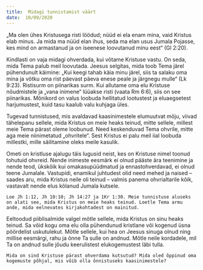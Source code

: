 ```yaml
---
title:  Midagi tunnistamist väärt
date:  10/09/2020
---
```


„Ma olen ühes Kristusega risti löödud; nüüd ei ela enam mina, vaid Kristus elab minus. Ja mida ma nüüd elan ihus, seda ma elan usus Jumala Pojasse, kes mind on armastanud ja on iseenese loovutanud minu eest“ (Gl 2:20).

Kindlasti on vaja midagi ohverdada, kui võtame Kristuse vastu. On seda, mida Tema palub meil loovutada. Jeesus selgitas, mida toob Tema järel pühendunult käimine: „Kui keegi tahab käia minu järel, siis ta salaku oma mina ja võtku oma rist päevast päeva enese peale ja järgnegu mulle“ (Lk 9:23). Ristisurm on piinarikas surm. Kui allutame oma elu Kristuse nõudmistele ja „vana inimene“ lüüakse risti (vaata Rm 6:6), siis on see piinarikas. Mõnikord on valus loobuda hellitatud lootustest ja eluaegsetest harjumustest, kuid tasu kaalub valu kuhjaga üles.

Tugevad tunnistused, mis avaldavad kaasinimestele elumuutvat mõju, viivad tähelepanu sellele, mida Kristus on meie heaks teinud, mitte sellele, millest meie Tema pärast oleme loobunud. Need keskenduvad Tema ohvrile, mitte aga meie niinimetatud „ohvritele“. Sest Kristus ei palu meil iial loobuda millestki, mille säilitamine oleks meile kasulik.

Ometi on kristluse ajalugu täis lugusid neist, kes on Kristuse nimel toonud tohutuid ohvreid. Nende inimeste eesmärk ei olnud pääste ära teenimine ja nende teod, ükskõik kui omakasupüüdmatud ja ennastohverdavad, ei olnud teene Jumalale. Vastupidi, enamikul juhtudest olid need mehed ja naised – saades aru, mida Kristus neile oli teinud – valmis panema ohvrialtarile kõik, vastavalt nende elus kõlanud Jumala kutsele.

`Loe Jh 1:12, Jh 10:10; Jh 14:27 ja 1Kr 1:30. Meie tunnistuse aluseks on alati see, mida Kristus on meie heaks teinud. Loetle Tema armu ande, mida eelnevates kirjakohtadest on mainitud.`

Eeltoodud piiblisalmide valgel mõtle sellele, mida Kristus on sinu heaks teinud. Sa võid kogu oma elu olla pühendunud kristlane või kogenud üsna pöördelist uskutulekut. Mõtle sellele, kui hea on Jeesus sinuga olnud ning millise eesmärgi, rahu ja õnne Ta sulle on andnud. Mõtle neile kordadele, mil Ta on andnud sulle jõudu keerulistest elukogemustest läbi tulla.

`Mida on sind Kristuse pärast ohverdama kutsutud? Mida oled õppinud oma kogemuste põhjal, mis võib olla õnnistuseks kaasinimestele?`
